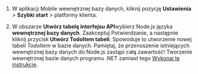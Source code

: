 
1. W aplikacji Mobile wewnętrznej bazy danych, kliknij pozycję **Ustawienia** > **Szybki start** > platformy klienta. 

2. W obszarze **Utwórz tabelę interfejsu API**wybierz Node.js języka **wewnętrznej bazy danych**. Zaakceptuj Potwierdzanie, a następnie kliknij przycisk **Utwórz TodoItem tabeli**. Spowoduje to utworzenie nowej tabeli *TodoItem* w bazie danych. Pamiętaj, że przenoszenie istniejących wewnętrznej bazy danych do Node.js zastąpi całą zawartość! Tworzenie wewnętrznej bazie danych programu .NET zamiast tego [Wykonaj te instrukcje](app-service-mobile-dotnet-backend-how-to-use-server-sdk.md#create-app).
